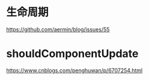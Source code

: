 # 生命周期
https://github.com/aermin/blog/issues/55
# shouldComponentUpdate
https://www.cnblogs.com/penghuwan/p/6707254.html